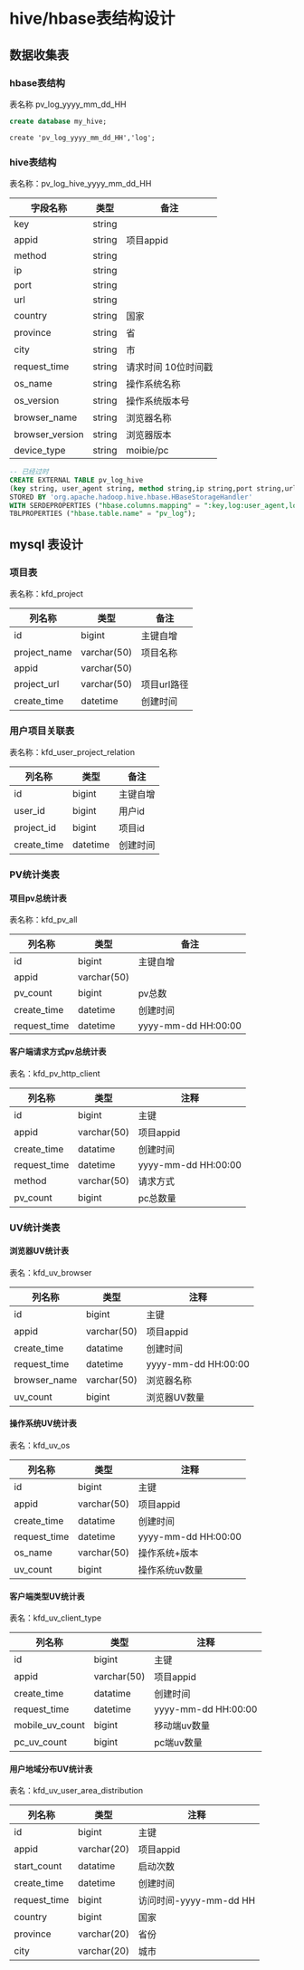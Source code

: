 

# hive/hbase表结构设计

## 数据收集表

### hbase表结构

表名称 pv_log_yyyy_mm_dd_HH

```sql
create database my_hive;
```

```shell
create 'pv_log_yyyy_mm_dd_HH','log';
```

### hive表结构 

表名称：pv_log_hive_yyyy_mm_dd_HH

| 字段名称        | 类型   | 备注                |
| --------------- | ------ | ------------------- |
| key             | string |                     |
| appid           | string | 项目appid           |
| method          | string |                     |
| ip              | string |                     |
| port            | string |                     |
| url             | string |                     |
| country         | string | 国家                |
| province        | string | 省                  |
| city            | string | 市                  |
| request_time    | string | 请求时间 10位时间戳 |
| os_name         | string | 操作系统名称        |
| os_version      | string | 操作系统版本号      |
| browser_name    | string | 浏览器名称          |
| browser_version | string | 浏览器版本          |
| device_type     | string | moibie/pc           |

```sql
-- 已经过时
CREATE EXTERNAL TABLE pv_log_hive 
(key string, user_agent string, method string,ip string,port string,url string,request_time string)  
STORED BY 'org.apache.hadoop.hive.hbase.HBaseStorageHandler'  
WITH SERDEPROPERTIES ("hbase.columns.mapping" = ":key,log:user_agent,log:method,log:ip,log:port,log:url,log:request_time")  
TBLPROPERTIES ("hbase.table.name" = "pv_log");
```

## mysql 表设计

### 项目表

表名称：kfd_project

| 列名称       | 类型        | 备注        |
| ------------ | ----------- | ----------- |
| id           | bigint      | 主键自增    |
| project_name | varchar(50) | 项目名称    |
| appid        | varchar(50) |             |
| project_url  | varchar(50) | 项目url路径 |
| create_time  | datetime    | 创建时间    |

### 用户项目关联表

表名称：kfd_user_project_relation

| 列名称      | 类型     | 备注     |
| ----------- | -------- | -------- |
| id          | bigint   | 主键自增 |
| user_id     | bigint   | 用户id   |
| project_id  | bigint   | 项目id   |
| create_time | datetime | 创建时间 |

### PV统计类表

#### 项目pv总统计表

表名称：kfd_pv_all

| 列名称       | 类型        | 备注                |
| ------------ | ----------- | ------------------- |
| id           | bigint      | 主键自增            |
| appid        | varchar(50) |                     |
| pv_count     | bigint      | pv总数              |
| create_time  | datetime    | 创建时间            |
| request_time | datetime    | yyyy-mm-dd HH:00:00 |


####  客户端请求方式pv总统计表

表名：kfd_pv_http_client

| 列名称       | 类型        | 注释                |
| ------------ | ----------- | ------------------- |
| id           | bigint      | 主键                |
| appid        | varchar(50) | 项目appid           |
| create_time  | datatime    | 创建时间            |
| request_time | datetime    | yyyy-mm-dd HH:00:00 |
| method       | varchar(50) | 请求方式            |
| pv_count     | bigint      | pc总数量            |




### UV统计类表

#### 浏览器UV统计表

表名：kfd_uv_browser

| 列名称       | 类型        | 注释                |
| ------------ | ----------- | ------------------- |
| id           | bigint      | 主键                |
| appid        | varchar(50) | 项目appid           |
| create_time  | datatime    | 创建时间            |
| request_time | datetime    | yyyy-mm-dd HH:00:00 |
| browser_name | varchar(50) | 浏览器名称          |
| uv_count     | bigint      | 浏览器UV数量        |

#### 操作系统UV统计表

表名：kfd_uv_os

| 列名称       | 类型        | 注释                |
| ------------ | ----------- | ------------------- |
| id           | bigint      | 主键                |
| appid        | varchar(50) | 项目appid           |
| create_time  | datatime    | 创建时间            |
| request_time | datetime    | yyyy-mm-dd HH:00:00 |
| os_name      | varchar(50) | 操作系统+版本       |
| uv_count     | bigint      | 操作系统uv数量      |

#### 客户端类型UV统计表

表名：kfd_uv_client_type

| 列名称          | 类型        | 注释                |
| --------------- | ----------- | ------------------- |
| id              | bigint      | 主键                |
| appid           | varchar(50) | 项目appid           |
| create_time     | datatime    | 创建时间            |
| request_time    | datetime    | yyyy-mm-dd HH:00:00 |
| mobile_uv_count | bigint      | 移动端uv数量        |
| pc_uv_count     | bigint      | pc端uv数量          |
#### 用户地域分布UV统计表

表名：kfd_uv_user_area_distribution

| 列名称          | 类型        | 注释                |
| --------------- | ----------- | ------------------- |
| id              | bigint      | 主键                |
| appid           | varchar(20) | 项目appid           |
| start_count     | datatime    | 启动次数            |
| create_time     | datetime    | 创建时间            |
| request_time    | bigint      | 访问时间-yyyy-mm-dd HH  |
| country         | bigint      | 国家          |
| province        | varchar(20) | 省份          |
| city            | varchar(20) | 城市          |
